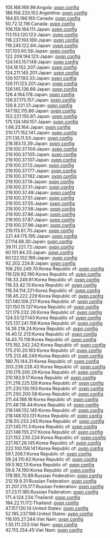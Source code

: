 105.168.169.99:Angola: [ovpn config](vpn/105_168_169_99.ovpn)  
186.158.220.152:Argentina: [ovpn config](vpn/186_158_220_152.ovpn)  
184.65.186.165:Canada: [ovpn config](vpn/184_65_186_165.ovpn)  
50.72.12.116:Canada: [ovpn config](vpn/50_72_12_116.ovpn)  
106.159.164.111:Japan: [ovpn config](vpn/106_159_164_111.ovpn)  
113.153.120.123:Japan: [ovpn config](vpn/113_153_120_123.ovpn)  
118.237.193.169:Japan: [ovpn config](vpn/118_237_193_169.ovpn)  
119.245.122.84:Japan: [ovpn config](vpn/119_245_122_84.ovpn)  
121.103.60.56:Japan: [ovpn config](vpn/121_103_60_56.ovpn)  
122.208.194.123:Japan: [ovpn config](vpn/122_208_194_123.ovpn)  
124.143.157.149:Japan: [ovpn config](vpn/124_143_157_149.ovpn)  
124.18.152.207:Japan: [ovpn config](vpn/124_18_152_207.ovpn)  
124.211.145.201:Japan: [ovpn config](vpn/124_211_145_201.ovpn)  
126.107.193.33:Japan: [ovpn config](vpn/126_107_193_33.ovpn)  
126.111.123.201:Japan: [ovpn config](vpn/126_111_123_201.ovpn)  
126.145.136.66:Japan: [ovpn config](vpn/126_145_136_66.ovpn)  
126.4.164.178:Japan: [ovpn config](vpn/126_4_164_178.ovpn)  
126.57.175.157:Japan: [ovpn config](vpn/126_57_175_157.ovpn)  
126.8.221.51:Japan: [ovpn config](vpn/126_8_221_51.ovpn)  
147.192.115.86:Japan: [ovpn config](vpn/147_192_115_86.ovpn)  
153.221.155.97:Japan: [ovpn config](vpn/153_221_155_97.ovpn)  
175.134.149.157:Japan: [ovpn config](vpn/175_134_149_157.ovpn)  
1.66.33.164:Japan: [ovpn config](vpn/1_66_33_164.ovpn)  
210.171.152.141:Japan: [ovpn config](vpn/210_171_152_141.ovpn)  
211.135.11.53:Japan: [ovpn config](vpn/211_135_11_53.ovpn)  
218.183.13.39:Japan: [ovpn config](vpn/218_183_13_39.ovpn)  
219.100.37.104:Japan: [ovpn config](vpn/219_100_37_104.ovpn)  
219.100.37.105:Japan: [ovpn config](vpn/219_100_37_105.ovpn)  
219.100.37.107:Japan: [ovpn config](vpn/219_100_37_107.ovpn)  
219.100.37.13:Japan: [ovpn config](vpn/219_100_37_13.ovpn)  
219.100.37.177:Japan: [ovpn config](vpn/219_100_37_177.ovpn)  
219.100.37.182:Japan: [ovpn config](vpn/219_100_37_182.ovpn)  
219.100.37.19:Japan: [ovpn config](vpn/219_100_37_19.ovpn)  
219.100.37.31:Japan: [ovpn config](vpn/219_100_37_31.ovpn)  
219.100.37.49:Japan: [ovpn config](vpn/219_100_37_49.ovpn)  
219.100.37.51:Japan: [ovpn config](vpn/219_100_37_51.ovpn)  
219.100.37.55:Japan: [ovpn config](vpn/219_100_37_55.ovpn)  
219.100.37.58:Japan: [ovpn config](vpn/219_100_37_58.ovpn)  
219.100.37.86:Japan: [ovpn config](vpn/219_100_37_86.ovpn)  
219.100.37.87:Japan: [ovpn config](vpn/219_100_37_87.ovpn)  
219.100.37.96:Japan: [ovpn config](vpn/219_100_37_96.ovpn)  
219.113.61.70:Japan: [ovpn config](vpn/219_113_61_70.ovpn)  
221.44.175.195:Japan: [ovpn config](vpn/221_44_175_195.ovpn)  
27.114.68.30:Japan: [ovpn config](vpn/27_114_68_30.ovpn)  
39.111.221.72:Japan: [ovpn config](vpn/39_111_221_72.ovpn)  
60.101.84.33:Japan: [ovpn config](vpn/60_101_84_33.ovpn)  
60.122.102.169:Japan: [ovpn config](vpn/60_122_102_169.ovpn)  
92.202.224.8:Japan: [ovpn config](vpn/92_202_224_8.ovpn)  
106.250.249.70:Korea Republic of: [ovpn config](vpn/106_250_249_70.ovpn)  
116.126.92.190:Korea Republic of: [ovpn config](vpn/116_126_92_190.ovpn)  
118.33.249.81:Korea Republic of: [ovpn config](vpn/118_33_249_81.ovpn)  
118.33.42.13:Korea Republic of: [ovpn config](vpn/118_33_42_13.ovpn)  
118.34.114.221:Korea Republic of: [ovpn config](vpn/118_34_114_221.ovpn)  
118.45.222.229:Korea Republic of: [ovpn config](vpn/118_45_222_229.ovpn)  
121.140.109.217:Korea Republic of: [ovpn config](vpn/121_140_109_217.ovpn)  
121.150.15.137:Korea Republic of: [ovpn config](vpn/121_150_15_137.ovpn)  
121.179.232.26:Korea Republic of: [ovpn config](vpn/121_179_232_26.ovpn)  
124.53.127.143:Korea Republic of: [ovpn config](vpn/124_53_127_143.ovpn)  
125.137.241.156:Korea Republic of: [ovpn config](vpn/125_137_241_156.ovpn)  
14.39.218.24:Korea Republic of: [ovpn config](vpn/14_39_218_24.ovpn)  
14.40.12.213:Korea Republic of: [ovpn config](vpn/14_40_12_213.ovpn)  
14.43.75.118:Korea Republic of: [ovpn config](vpn/14_43_75_118.ovpn)  
175.192.242.242:Korea Republic of: [ovpn config](vpn/175_192_242_242.ovpn)  
175.210.20.183:Korea Republic of: [ovpn config](vpn/175_210_20_183.ovpn)  
175.213.46.249:Korea Republic of: [ovpn config](vpn/175_213_46_249.ovpn)  
180.70.144.31:Korea Republic of: [ovpn config](vpn/180_70_144_31.ovpn)  
203.239.228.42:Korea Republic of: [ovpn config](vpn/203_239_228_42.ovpn)  
210.179.200.29:Korea Republic of: [ovpn config](vpn/210_179_200_29.ovpn)  
210.183.9.17:Korea Republic of: [ovpn config](vpn/210_183_9_17.ovpn)  
211.219.225.128:Korea Republic of: [ovpn config](vpn/211_219_225_128.ovpn)  
211.230.130.193:Korea Republic of: [ovpn config](vpn/211_230_130_193.ovpn)  
211.250.200.58:Korea Republic of: [ovpn config](vpn/211_250_200_58.ovpn)  
211.44.188.18:Korea Republic of: [ovpn config](vpn/211_44_188_18.ovpn)  
211.48.118.44:Korea Republic of: [ovpn config](vpn/211_48_118_44.ovpn)  
218.146.132.145:Korea Republic of: [ovpn config](vpn/218_146_132_145.ovpn)  
218.148.103.131:Korea Republic of: [ovpn config](vpn/218_148_103_131.ovpn)  
218.50.233.245:Korea Republic of: [ovpn config](vpn/218_50_233_245.ovpn)  
221.145.111.3:Korea Republic of: [ovpn config](vpn/221_145_111_3.ovpn)  
221.146.155.217:Korea Republic of: [ovpn config](vpn/221_146_155_217.ovpn)  
221.152.230.224:Korea Republic of: [ovpn config](vpn/221_152_230_224.ovpn)  
221.167.26.145:Korea Republic of: [ovpn config](vpn/221_167_26_145.ovpn)  
222.100.159.141:Korea Republic of: [ovpn config](vpn/222_100_159_141.ovpn)  
59.1.206.1:Korea Republic of: [ovpn config](vpn/59_1_206_1.ovpn)  
59.24.110.62:Korea Republic of: [ovpn config](vpn/59_24_110_62.ovpn)  
59.5.162.13:Korea Republic of: [ovpn config](vpn/59_5_162_13.ovpn)  
59.8.74.190:Korea Republic of: [ovpn config](vpn/59_8_74_190.ovpn)  
178.185.70.89:Russian Federation: [ovpn config](vpn/178_185_70_89.ovpn)  
212.19.9.31:Russian Federation: [ovpn config](vpn/212_19_9_31.ovpn)  
31.207.215.177:Russian Federation: [ovpn config](vpn/31_207_215_177.ovpn)  
37.23.11.185:Russian Federation: [ovpn config](vpn/37_23_11_185.ovpn)  
171.4.124.234:Thailand: [ovpn config](vpn/171_4_124_234.ovpn)  
184.22.11.172:Thailand: [ovpn config](vpn/184_22_11_172.ovpn)  
47.157.130.14:United States: [ovpn config](vpn/47_157_130_14.ovpn)  
52.195.237.186:United States: [ovpn config](vpn/52_195_237_186.ovpn)  
116.105.27.244:Viet Nam: [ovpn config](vpn/116_105_27_244.ovpn)  
1.55.111.253:Viet Nam: [ovpn config](vpn/1_55_111_253.ovpn)  
42.113.254.45:Viet Nam: [ovpn config](vpn/42_113_254_45.ovpn)  
